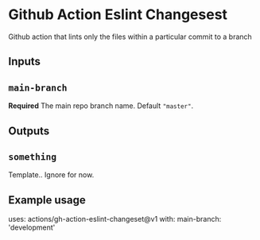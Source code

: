 # Github Action Eslint Changesest

Github action that lints only the files within a particular commit to a branch

## Inputs

## `main-branch`

**Required** The main repo branch name. Default `"master"`.

## Outputs

## `something`

Template.. Ignore for now.

## Example usage

uses: actions/gh-action-eslint-changeset@v1
with:
  main-branch: 'development'
